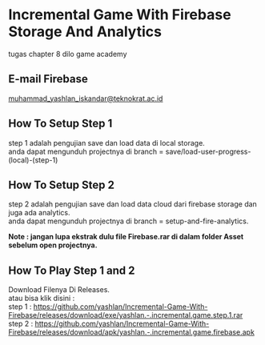 # Incremental Game With Firebase Storage And Analytics
 tugas chapter 8 dilo game academy
 
 ## E-mail Firebase
 muhammad_yashlan_iskandar@teknokrat.ac.id
 
 ## How To Setup Step 1
 
 step 1 adalah pengujian save dan load data di local storage. <br>
 anda dapat mengunduh projectnya di branch = save/load-user-progress-(local)-(step-1)
 
 ## How To Setup Step 2
 
 step 2 adalah pengujian save dan load data cloud dari firebase storage dan juga ada analytics.<br>
 anda dapat mengunduh projectnya di branch = setup-and-fire-analytics. <br>
 
 <b>Note : jangan lupa ekstrak dulu file Firebase.rar di dalam folder Asset sebelum open projectnya.</b>
 
 ## How To Play Step 1 and 2
 Download Filenya Di Releases.<br>
 atau bisa klik disini : <br>
 step 1 : https://github.com/yashlan/Incremental-Game-With-Firebase/releases/download/exe/yashlan.-.incremental.game.step.1.rar <br>
 step 2 : https://github.com/yashlan/Incremental-Game-With-Firebase/releases/download/apk/yashlan.-.incremental.game.firebase.apk
